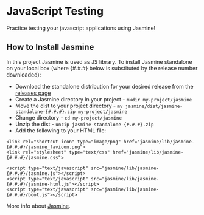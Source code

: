 # JavaScript Testing

Practice testing your javascript applications using Jasmine!

## How to Install Jasmine

In this project Jasmine is used as JS library. To install Jasmine standalone on your local box (where {#.#.#} below is substituted by the release number downloaded):

- Download the standalone distribution for your desired release from the [releases page](https://github.com/jasmine/jasmine/releases)
- Create a Jasmine directory in your project - `mkdir my-project/jasmine`
- Move the dist to your project directory - `mv jasmine/dist/jasmine-standalone-{#.#.#}.zip my-project/jasmine`
- Change directory - `cd my-project/jasmine`
- Unzip the dist - `unzip jasmine-standalone-{#.#.#}.zip`
- Add the following to your HTML file:

```
<link rel="shortcut icon" type="image/png" href="jasmine/lib/jasmine-{#.#.#}/jasmine_favicon.png">
<link rel="stylesheet" type="text/css" href="jasmine/lib/jasmine-{#.#.#}/jasmine.css">

<script type="text/javascript" src="jasmine/lib/jasmine-{#.#.#}/jasmine.js"></script>
<script type="text/javascript" src="jasmine/lib/jasmine-{#.#.#}/jasmine-html.js"></script>
<script type="text/javascript" src="jasmine/lib/jasmine-{#.#.#}/boot.js"></script>
```
More info about [Jasmine](https://jasmine.github.io/).
